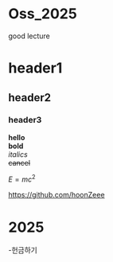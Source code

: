 # Oss_2025
good lecture

# header1
## header2
### header3

**hello**<br>
__bold__<br>
_italics_<br>
~~cancel~~<br>

$E = mc^2$

<https://github.com/hoonZeee>


# 2025 
-헌금하기
